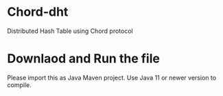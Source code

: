 # Chord-dht
Distributed Hash Table using Chord protocol

# Downlaod and Run the file
Please import this as Java Maven project. Use Java 11 or newer version to compile. 
